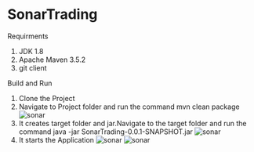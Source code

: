 # SonarTrading

Requirments
 1) JDK 1.8
 2) Apache Maven 3.5.2
 3) git client


Build and Run

1) Clone the Project 
2) Navigate to Project folder and run the command mvn clean package
  ![sonar](https://user-images.githubusercontent.com/22238550/33215577-cff6d4e2-d149-11e7-9ec8-38ab96f4a978.png)
3) It creates target folder and jar.Navigate to the target folder and run the command java -jar SonarTrading-0.0.1-SNAPSHOT.jar
![sonar](https://user-images.githubusercontent.com/22238550/33215714-2361ab98-d14a-11e7-9305-a1f208b59d41.png)
4) It starts the Application
   ![sonar](https://user-images.githubusercontent.com/22238550/33215763-5c9ac5c0-d14a-11e7-8eef-341066dd7f0b.png)
   ![sonar](https://user-images.githubusercontent.com/22238550/33215944-2d72dd40-d14b-11e7-8d36-449f6d7236f7.png)   
        

